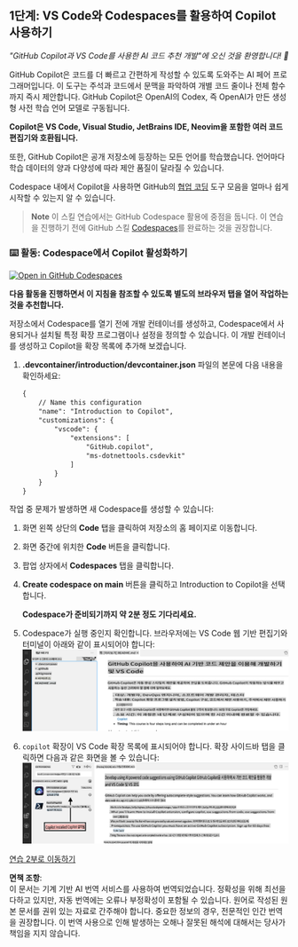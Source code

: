 ## 1단계: VS Code와 Codespaces를 활용하여 Copilot 사용하기

_"GitHub Copilot과 VS Code를 사용한 AI 코드 추천 개발"에 오신 것을 환영합니다! :wave:_

GitHub Copilot은 코드를 더 빠르고 간편하게 작성할 수 있도록 도와주는 AI 페어 프로그래머입니다. 이 도구는 주석과 코드에서 문맥을 파악하여 개별 코드 줄이나 전체 함수까지 즉시 제안합니다. GitHub Copilot은 OpenAI의 Codex, 즉 OpenAI가 만든 생성형 사전 학습 언어 모델로 구동됩니다.

**Copilot은 VS Code, Visual Studio, JetBrains IDE, Neovim을 포함한 여러 코드 편집기와 호환됩니다.**

또한, GitHub Copilot은 공개 저장소에 등장하는 모든 언어를 학습했습니다. 언어마다 학습 데이터의 양과 다양성에 따라 제안 품질이 달라질 수 있습니다.

Codespace 내에서 Copilot을 사용하면 GitHub의 [협업 코딩](https://github.com/features#features-collaboration) 도구 모음을 얼마나 쉽게 시작할 수 있는지 알 수 있습니다.

> **Note**
> 이 스킬 연습에서는 GitHub Codespace 활용에 중점을 둡니다. 이 연습을 진행하기 전에 GitHub 스킬 [Codespaces](https://github.com/skills/code-with-codespaces)를 완료하는 것을 권장합니다.

### ⌨️ 활동: Codespace에서 Copilot 활성화하기

[![Open in GitHub Codespaces](https://github.com/codespaces/badge.svg)](https://codespaces.new/microsoft/mastering-github-copilot-for-dotnet-csharp-developers?devcontainer_path=.devcontainer%2Fintroduction%2Fdevcontainer.json)

**다음 활동을 진행하면서 이 지침을 참조할 수 있도록 별도의 브라우저 탭을 열어 작업하는 것을 추천합니다.**

저장소에서 Codespace를 열기 전에 개발 컨테이너를 생성하고, Codespace에서 사용되거나 설치될 특정 확장 프로그램이나 설정을 정의할 수 있습니다. 이 개발 컨테이너를 생성하고 Copilot을 확장 목록에 추가해 보겠습니다.

1. **.devcontainer/introduction/devcontainer.json** 파일의 본문에 다음 내용을 확인하세요:
   ```
   {
       // Name this configuration
       "name": "Introduction to Copilot",
       "customizations": {
           "vscode": {
               "extensions": [
                   "GitHub.copilot",
                   "ms-dotnettools.csdevkit"
               ]
           }
       }
   }
   ```

작업 중 문제가 발생하면 새 Codespace를 생성할 수 있습니다:

1. 화면 왼쪽 상단의 **Code** 탭을 클릭하여 저장소의 홈 페이지로 이동합니다.
1. 화면 중간에 위치한 **Code** 버튼을 클릭합니다.
1. 팝업 상자에서 **Codespaces** 탭을 클릭합니다.
1. **Create codespace on main** 버튼을 클릭하고 Introduction to Copilot을 선택합니다.

   **Codespace가 준비되기까지 약 2분 정도 기다리세요.**

1. Codespace가 실행 중인지 확인합니다. 브라우저에는 VS Code 웹 기반 편집기와 터미널이 아래와 같이 표시되어야 합니다:
   ![Screen Shot 2023-03-09 at 9 09 07 AM](../../../../translated_images/1-skills-0.1c00cff1473d07e185dbb26d6fb869697436c85fbfb7166f9cfc394f08e77776.ko.png)
1. `copilot` 확장이 VS Code 확장 목록에 표시되어야 합니다. 확장 사이드바 탭을 클릭하면 다음과 같은 화면을 볼 수 있습니다:
   ![Screen Shot 2023-03-09 at 9 04 13 AM](../../../../translated_images/1-skills-1.86911486a2a6c46d5195718017ae3e4e45be73c900914136d779693e75394d3c.ko.png)

[연습 2부로 이동하기](./2-skills-dotnet.md)

**면책 조항**:  
이 문서는 기계 기반 AI 번역 서비스를 사용하여 번역되었습니다. 정확성을 위해 최선을 다하고 있지만, 자동 번역에는 오류나 부정확성이 포함될 수 있습니다. 원어로 작성된 원본 문서를 권위 있는 자료로 간주해야 합니다. 중요한 정보의 경우, 전문적인 인간 번역을 권장합니다. 이 번역 사용으로 인해 발생하는 오해나 잘못된 해석에 대해서는 당사가 책임을 지지 않습니다.